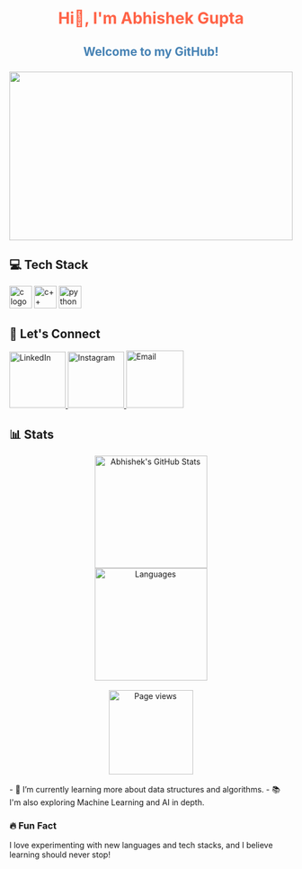 <div align="center">
  <h1 style="color:#FF6347;">Hi👋, I'm Abhishek Gupta</h1>
  <h2 style="color:#4682B4;">Welcome to my GitHub!</h2>
</div>

### 
<!-- GIF for aesthetic touch -->
<img src="https://github.com/Anmol-Baranwal/Cool-GIFs-For-GitHub/assets/74038190/0c7eb6ed-663b-4ce4-bfbd-18239a38ba1b" align="center" width="100%" height="300"/>

## 💻 Tech Stack  
<div align="left">
  <img src="https://img.shields.io/badge/C-A8B9CC?logo=c&logoColor=black&style=for-the-badge" height="40" alt="c logo" />
  <img src="https://img.shields.io/badge/c++-%2300599C.svg?style=for-the-badge&logo=c%2B%2B&logoColor=white" height="40" alt="c++ logo" />
  <img src="https://img.shields.io/badge/Python-3776AB?logo=python&logoColor=white&style=for-the-badge" height="40" alt="python logo" />
</div>

###

## 🤝 Let's Connect
<div align="left">
  <a href="https://www.linkedin.com/in/abhishek-gupta" target="_blank">
    <img src="https://user-images.githubusercontent.com/74038190/235294012-0a55e343-37ad-4b0f-924f-c8431d9d2483.gif" width="100" alt="LinkedIn"/>
  </a>
  <a href="https://www.instagram.com/abhishek_gupta/" target="_blank">
    <img src="https://user-images.githubusercontent.com/74038190/235294013-a33e5c43-a01c-43f6-b44d-a406d8b4ab75.gif" width="100" alt="Instagram"/>
  </a>  
  <a href="mailto:abhishek.dev0101@gmail.com">
    <img src="https://github.com/Fyxod/fyxod/assets/140262636/cb0f74c5-b3a2-44c2-836c-be63d0f56025" width="102" alt="Email"/>
  </a>
</div>

## 📊 Stats
<div align="center">
  <img src="https://github-readme-stats.vercel.app/api?username=Fyxod&hide_title=false&hide_rank=false&show_icons=true&include_all_commits=true&count_private=true&disable_animations=false&theme=dark&locale=en&hide_border=true" height="200" alt="Abhishek's GitHub Stats" />
  <br>
  <img src="https://github-readme-stats.vercel.app/api/top-langs?username=Fyxod&locale=en&hide_title=false&layout=compact&card_width=320&langs_count=5&theme=dark&hide_border=true" height="200" alt="Languages" />
  <br><br>
  <img src="https://komarev.com/ghpvc/?username=Fyxod&color=blue" width="150" alt="Page views"/>
</div>

<br>
- 🌱 I’m currently learning more about data structures and algorithms.
- 📚 I'm also exploring Machine Learning and AI in depth.

### 🔥 Fun Fact
I love experimenting with new languages and tech stacks, and I believe learning should never stop! 
